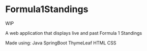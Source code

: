 # Formula1Standings
WIP

A web application that displays live and past Formula 1 Standings

Made using:
Java
SpringBoot
ThymeLeaf
HTML
CSS

